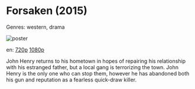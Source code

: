 # Forsaken (2015)

Genres: western, drama

![poster](http://image.tmdb.org/t/p/w500/p2yKf73d1V68YvdAGXqE4AFNEWq.jpg)

en:
  [720p](magnet:?xt=urn:btih:A401AE8EC3BBE3EEAD1227F78E51C3B4D2D294F9&tr=udp://glotorrents.pw:6969/announce&tr=udp://tracker.opentrackr.org:1337/announce&tr=udp://torrent.gresille.org:80/announce&tr=udp://tracker.openbittorrent.com:80&tr=udp://tracker.coppersurfer.tk:6969&tr=udp://tracker.leechers-paradise.org:6969&tr=udp://p4p.arenabg.ch:1337&tr=udp://tracker.internetwarriors.net:1337)
  [1080p](magnet:?xt=urn:btih:BE489D7EA4DCED9CF5286DF3DF89DCAD6BB7122A&tr=udp://glotorrents.pw:6969/announce&tr=udp://tracker.opentrackr.org:1337/announce&tr=udp://torrent.gresille.org:80/announce&tr=udp://tracker.openbittorrent.com:80&tr=udp://tracker.coppersurfer.tk:6969&tr=udp://tracker.leechers-paradise.org:6969&tr=udp://p4p.arenabg.ch:1337&tr=udp://tracker.internetwarriors.net:1337)
  


John Henry returns to his hometown in hopes of repairing his relationship with his estranged father, but a local gang is terrorizing the town. John Henry is the only one who can stop them, however he has abandoned both his gun and reputation as a fearless quick-draw killer.